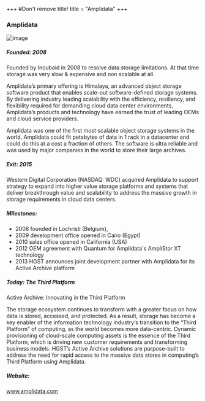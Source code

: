 +++
#Don't remove title!
title = "Amplidata"
+++

### Amplidata

![image](img/amplidata-small.png)

##### Founded: 2008

Founded by Incubaid in 2008 to resolve data storage limitations. At that time storage was very slow & expensive and non scalable at all.

Amplidata’s primary offering is Himalaya, an advanced object storage software product that enables scale-out software-defined storage systems. By delivering industry leading scalability with the efficiency, resiliency, and flexibility required for demanding cloud data center environments, Amplidata’s products and technology have earned the trust of leading OEMs and cloud service providers.

Amplidata was one of the first most scalable object storage systems in the world. Amplidata could fit petabytes of data in 1 rack in a datacenter and could do this at a cost a fraction of others.
The software is ultra reliable and was used by major companies in the world to store their large archives.

##### Exit: 2015

Western Digital Corporation (NASDAQ: WDC) acquired Amplidata to support strategy to expand into higher value storage platforms and systems that deliver breakthrough value and scalability to address the massive growth in storage requirements in cloud data centers.

##### Milestones:

* 2008 founded in Lochristi (Belgium),
* 2009 development office opened in Cairo (Egypt)
* 2010 sales office opened in California (USA)
* 2012 OEM agreement with Quantum for Amplidata's AmpliStor XT technology
* 2013 HGST announces joint development partner with Amplidata for its Active Archive platform

##### Today: The Third Platform

Active Archive: Innovating in the Third Platform

The storage ecosystem continues to transform with a greater focus on how data is stored, accessed, and protected. As a result, storage has become a key enabler of the information technology industry‘s transition to the “Third Platform” of computing, as the world becomes more data-centric. Dynamic provisioning of cloud-scale computing assets is the essence of the Third Platform, which is driving new customer requirements and transforming business models. HGST’s Active Archive solutions are purpose-built to address the need for rapid access to the massive data stores in computing’s Third Platform using Amplidata.

##### Website:

<a href="http://www.amplidata.com" target="_blank">www.amplidata.com</a>
